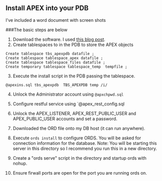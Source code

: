 ## Install APEX into your PDB

I've included a word document with screen shots

###The basic steps are below

1. Download the software. I used [this blog post](https://saidulhaque.com/knowledgebase/article-72#/).
2. Create tablespaces to in the PDB to store the APEX objects

~~~
Create tablespace tbs_apexpdb datafile ;
Create tablespace tablespace_apex datafile ;
Create tablespace tablespace_files datafile ;
Create temporary tablespace tablespace_temp  tempfile ;
~~~

3. Execute the install script in the PDB passing the tablespace.

`@apexins.sql tbs_apexpdb  TBS_APEXPDB temp /i/`

4. Unlock the Administrator account using `@apxchpwd.sql`

5. Configure restful service using `@apex_rest_config.sql

6. Unlock the APEX_LISTENER, APEX_REST_PUBLIC_USER and APEX_PUBLIC_USER accounts and set a password.

7. Downloaded the ORD file onto my DB host (it can run anywhere).

8. Execute `ords install` to configure ORDS. You will be asked for connection information for the database.
   Note: You will be starting this server in this directory so I recommend you run this in a new directory.

9. Create a "ords serve" script in the directory and startup ords with nohup.

10. Ensure firwall ports are open for the port you are running ords on.
